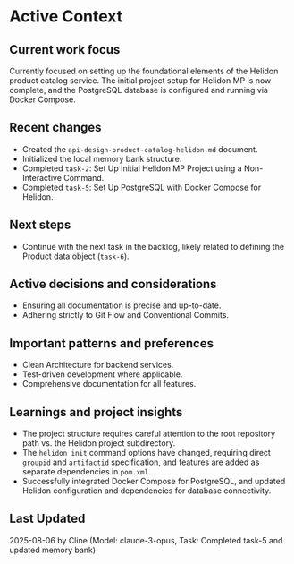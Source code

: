 # Active Context

## Current work focus
Currently focused on setting up the foundational elements of the Helidon product catalog service. The initial project setup for Helidon MP is now complete, and the PostgreSQL database is configured and running via Docker Compose.

## Recent changes
- Created the `api-design-product-catalog-helidon.md` document.
- Initialized the local memory bank structure.
- Completed `task-2`: Set Up Initial Helidon MP Project using a Non-Interactive Command.
- Completed `task-5`: Set Up PostgreSQL with Docker Compose for Helidon.

## Next steps
- Continue with the next task in the backlog, likely related to defining the Product data object (`task-6`).

## Active decisions and considerations
- Ensuring all documentation is precise and up-to-date.
- Adhering strictly to Git Flow and Conventional Commits.

## Important patterns and preferences
- Clean Architecture for backend services.
- Test-driven development where applicable.
- Comprehensive documentation for all features.

## Learnings and project insights
- The project structure requires careful attention to the root repository path vs. the Helidon project subdirectory.
- The `helidon init` command options have changed, requiring direct `groupid` and `artifactid` specification, and features are added as separate dependencies in `pom.xml`.
- Successfully integrated Docker Compose for PostgreSQL, and updated Helidon configuration and dependencies for database connectivity.

## Last Updated
2025-08-06 by Cline (Model: claude-3-opus, Task: Completed task-5 and updated memory bank)
